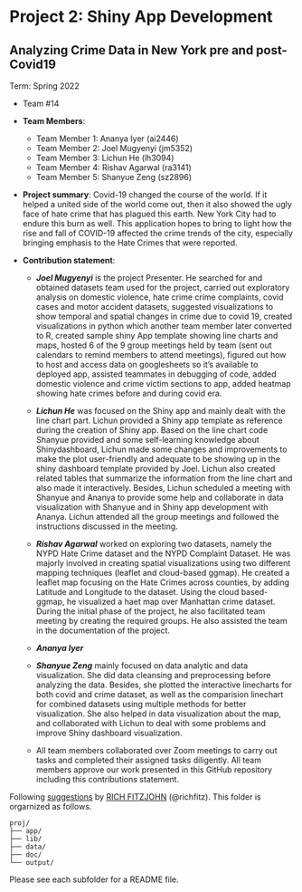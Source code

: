# Project 2: Shiny App Development

## Analyzing Crime Data in New York pre and post-Covid19 
Term: Spring 2022

+ Team #14
+ **Team Members**:
	+ Team Member 1: Ananya Iyer (ai2446)
	+ Team Member 2: Joel Mugyenyi (jm5352)
	+ Team Member 3: Lichun He (lh3094)
	+ Team Member 4: Rishav Agarwal (ra3141)
	+ Team Member 5: Shanyue Zeng (sz2896)

+ **Project summary**: Covid-19 changed the course of the world. If it helped a united side of the world come out, then it also showed the ugly face of hate crime that has plagued this earth. New York City had to endure this burn as well. This application hopes to bring to light how the rise and fall of COVID-19 affected the crime trends of the city, especially bringing emphasis to the Hate Crimes that were reported.

+ **Contribution statement**: 

	+ ***Joel Mugyenyi*** is the project Presenter. He searched for and obtained datasets team used for the project, carried out exploratory analysis on domestic violence, 	hate crime crime complaints, covid cases and motor accident datasets, suggested visualizations to show temporal and spatial changes in crime due to covid 19, created 		visualizations in python which another team member later converted to R, created sample shiny App template showing line charts and maps, hosted 6 of the 9 group 		meetings held by team (sent out calendars to remind members to attend meetings), figured out how to host and access data on googlesheets so it’s available to deployed 		app, assisted teammates in debugging of code, added domestic violence and crime victim sections to app, added heatmap showing hate crimes before and during covid era.
	+ ***Lichun He*** was focused on the Shiny app and mainly dealt with the line chart part. Lichun provided a Shiny app template as reference during the creation of Shiny 	 app. Based on the line chart code Shanyue provided and some self-learning knowledge about Shinydashboard, Lichun made some changes and improvements to make the plot 		user-friendly and adequate to be showing up in the shiny dashboard template provided by Joel. Lichun also created related tables that summarize the information from the 	 line chart and also made it interactively. Besides, Lichun scheduled a meeting with Shanyue and Ananya to provide some help and collaborate in data visualization with  	 Shanyue and in Shiny app development with Ananya. Lichun attended all the group meetings and followed the instructions discussed in the meeting.        
	+ ***Rishav Agarwal***  worked on exploring two datasets, namely the NYPD Hate Crime dataset and the NYPD Complaint Dataset. He was majorly involved in creating		spatial visualizations using two different mapping techniques (leaflet and cloud-based ggmap). He created a leaflet map focusing on the Hate Crimes across counties, by 	adding Latitude and Longitude to the dataset. Using the cloud based-ggmap, he visualized a haet map over Manhattan crime dataset. During the initial phase of the 		project, he also facilitated team meeting by creating the required groups. He also assisted the team in the documentation of the project.
	+ ***Ananya Iyer*** 
	+ ***Shanyue Zeng*** mainly focused on data analytic and data visualization. She did data cleansing and preprocessing before analyzing the data. Besides, she plotted 	         the interactive linecharts for both covid and crime dataset, as well as the comparision linechart for combined datasets using multiple methods for better visualization. 	  She also helped in data visualization about the map, and collaborated with Lichun to deal with some problems and improve Shiny dashboard visualization.    
	
	+ All team members collaborated over Zoom meetings to carry out tasks and completed their assigned tasks diligently. All team members approve our work presented in this 	 GitHub repository including this contributions statement. 

Following [suggestions](http://nicercode.github.io/blog/2013-04-05-projects/) by [RICH FITZJOHN](http://nicercode.github.io/about/#Team) (@richfitz). This folder is orgarnized as follows.

```
proj/
├── app/
├── lib/
├── data/
├── doc/
└── output/
```

Please see each subfolder for a README file.

